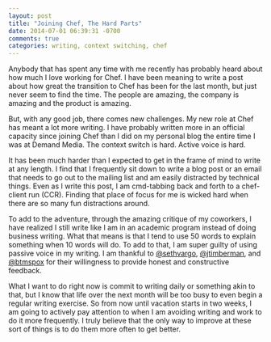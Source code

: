 ```yaml
---
layout: post
title: "Joining Chef, The Hard Parts"
date: 2014-07-01 06:39:31 -0700
comments: true
categories: writing, context switching, chef
---
```


Anybody that has spent any time with me recently has probably heard about how much I love working for Chef. I have been meaning to write a post about how great the transition to Chef has been for the last month, but just never seem to find the time. The people are amazing, the company is amazing and the product is amazing.

But, with any good job, there comes new challenges. My new role at Chef has meant a lot more writing. I have  probably written more in an official capacity since joining Chef than I did on my personal blog the entire time I was at Demand Media. The context switch is hard. Active voice is hard. 

It has been much harder than I expected to get in the frame of mind to write at any length. I find that I frequently sit down to write a blog post or an email that needs to go out to the mailing list and am easily distracted by technical things. Even as I write this post, I am cmd-tabbing back and forth to a chef-client run (CCR). Finding that place of focus for me is wicked hard when there are so many fun distractions around.

To add to the adventure, through the amazing critique of my coworkers, I have realized I still write like I am in an academic program instead of doing business writing. What that means is that I tend to use 50 words to explain something when 10 words will do. To add to that, I am super guilty of using passive voice in my writing. I am thankful to [@sethvargo](https://twitter.com/sethvargo), [@jtimberman](https://twitter.com/jtimberman), and [@btmspox](https://twitter.com/btmspox) for their willingness to provide honest and constructive feedback.

What I want to do right now is commit to writing daily or something akin to that, but I know that life over the next month will be too busy to even begin a regular writing exercise. So from now until vacation starts in two weeks, I am going to actively pay attention to when I am avoiding writing and work to do it more frequently. I truly believe that the only way to improve at these sort of things is to do them more often to get better.